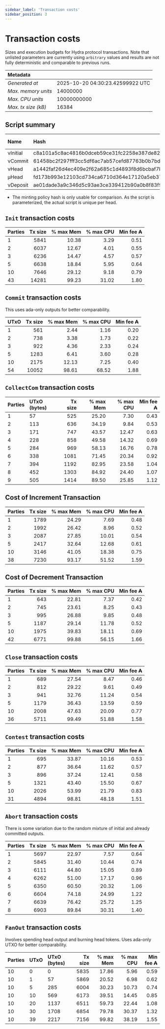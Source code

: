 ```yaml
--- 
sidebar_label: 'Transaction costs' 
sidebar_position: 3 
--- 
```


# Transaction costs 

Sizes and execution budgets for Hydra protocol transactions. Note that unlisted parameters are currently using `arbitrary` values and results are not fully deterministic and comparable to previous runs.

| Metadata | |
| :--- | :--- |
| _Generated at_ | 2025-10-20 04:30:23.42599922 UTC |
| _Max. memory units_ | 14000000 |
| _Max. CPU units_ | 10000000000 |
| _Max. tx size (kB)_ | 16384 |

## Script summary

| Name   | Hash | Size (Bytes) 
| :----- | :--- | -----------: 
| νInitial | c8a101a5c8ac4816b0dceb59ce31fc2258e387de828f02961d2f2045 | 2652 | 
| νCommit | 61458bc2f297fff3cc5df6ac7ab57cefd87763b0b7bd722146a1035c | 685 | 
| νHead | a1442faf26d4ec409e2f62a685c1d4893f8d6bcbaf7bcb59d6fa1340 | 14599 | 
| μHead | fd173b993e12103cd734ca6710d364e17120a5eb37a224c64ab2b188* | 5284 | 
| νDeposit | ae01dade3a9c346d5c93ae3ce339412b90a0b8f83f94ec6baa24e30c | 1102 | 

* The minting policy hash is only usable for comparison. As the script is parameterized, the actual script is unique per head.

## `Init` transaction costs

| Parties | Tx size | % max Mem | % max CPU | Min fee ₳ |
| :------ | ------: | --------: | --------: | --------: |
| 1| 5841 | 10.38 | 3.29 | 0.51 |
| 2| 6037 | 12.67 | 4.01 | 0.55 |
| 3| 6236 | 14.47 | 4.57 | 0.57 |
| 5| 6638 | 18.84 | 5.95 | 0.64 |
| 10| 7646 | 29.12 | 9.18 | 0.79 |
| 43| 14281 | 99.23 | 31.02 | 1.80 |


## `Commit` transaction costs
 This uses ada-only outputs for better comparability.

| UTxO | Tx size | % max Mem | % max CPU | Min fee ₳ |
| :--- | ------: | --------: | --------: | --------: |
| 1| 561 | 2.44 | 1.16 | 0.20 |
| 2| 738 | 3.38 | 1.73 | 0.22 |
| 3| 922 | 4.36 | 2.33 | 0.24 |
| 5| 1283 | 6.41 | 3.60 | 0.28 |
| 10| 2175 | 12.13 | 7.25 | 0.40 |
| 54| 10052 | 98.61 | 68.52 | 1.88 |


## `CollectCom` transaction costs

| Parties | UTxO (bytes) |Tx size | % max Mem | % max CPU | Min fee ₳ |
| :------ | :----------- |------: | --------: | --------: | --------: |
| 1 | 57 | 525 | 25.20 | 7.30 | 0.43 |
| 2 | 113 | 636 | 34.19 | 9.84 | 0.53 |
| 3 | 171 | 747 | 43.57 | 12.47 | 0.63 |
| 4 | 228 | 858 | 49.58 | 14.32 | 0.69 |
| 5 | 284 | 969 | 58.13 | 16.76 | 0.78 |
| 6 | 338 | 1081 | 71.45 | 20.34 | 0.92 |
| 7 | 394 | 1192 | 82.95 | 23.58 | 1.04 |
| 8 | 452 | 1303 | 84.92 | 24.40 | 1.07 |
| 9 | 505 | 1414 | 89.50 | 25.85 | 1.12 |


## Cost of Increment Transaction

| Parties | Tx size | % max Mem | % max CPU | Min fee ₳ |
| :------ | ------: | --------: | --------: | --------: |
| 1| 1789 | 24.29 | 7.69 | 0.48 |
| 2| 1992 | 26.42 | 8.96 | 0.52 |
| 3| 2087 | 27.85 | 10.01 | 0.54 |
| 5| 2417 | 32.64 | 12.68 | 0.61 |
| 10| 3146 | 41.05 | 18.38 | 0.75 |
| 38| 7230 | 93.17 | 51.52 | 1.59 |


## Cost of Decrement Transaction

| Parties | Tx size | % max Mem | % max CPU | Min fee ₳ |
| :------ | ------: | --------: | --------: | --------: |
| 1| 643 | 22.81 | 7.37 | 0.42 |
| 2| 745 | 23.61 | 8.25 | 0.43 |
| 3| 995 | 26.88 | 9.85 | 0.48 |
| 5| 1187 | 29.14 | 11.78 | 0.52 |
| 10| 1975 | 39.83 | 18.11 | 0.69 |
| 42| 6771 | 99.88 | 56.15 | 1.66 |


## `Close` transaction costs

| Parties | Tx size | % max Mem | % max CPU | Min fee ₳ |
| :------ | ------: | --------: | --------: | --------: |
| 1| 689 | 27.54 | 8.47 | 0.46 |
| 2| 812 | 29.22 | 9.61 | 0.49 |
| 3| 941 | 32.76 | 11.24 | 0.54 |
| 5| 1179 | 36.43 | 13.59 | 0.59 |
| 10| 2008 | 47.63 | 20.09 | 0.77 |
| 36| 5711 | 99.49 | 51.88 | 1.58 |


## `Contest` transaction costs

| Parties | Tx size | % max Mem | % max CPU | Min fee ₳ |
| :------ | ------: | --------: | --------: | --------: |
| 1| 695 | 33.87 | 10.16 | 0.53 |
| 2| 877 | 36.64 | 11.62 | 0.57 |
| 3| 896 | 37.24 | 12.41 | 0.58 |
| 5| 1321 | 43.40 | 15.50 | 0.67 |
| 10| 2026 | 53.99 | 21.79 | 0.83 |
| 31| 4894 | 98.81 | 48.18 | 1.51 |


## `Abort` transaction costs
There is some variation due to the random mixture of initial and already committed outputs.

| Parties | Tx size | % max Mem | % max CPU | Min fee ₳ |
| :------ | ------: | --------: | --------: | --------: |
| 1| 5697 | 22.97 | 7.57 | 0.64 |
| 2| 5845 | 31.40 | 10.44 | 0.74 |
| 3| 6111 | 44.80 | 15.05 | 0.89 |
| 4| 6262 | 51.00 | 17.17 | 0.96 |
| 5| 6350 | 60.50 | 20.32 | 1.06 |
| 6| 6604 | 74.18 | 24.99 | 1.22 |
| 7| 6639 | 76.42 | 25.72 | 1.25 |
| 8| 6903 | 89.84 | 30.31 | 1.40 |


## `FanOut` transaction costs
Involves spending head output and burning head tokens. Uses ada-only UTXO for better comparability.

| Parties | UTxO  | UTxO (bytes) | Tx size | % max Mem | % max CPU | Min fee ₳ |
| :------ | :---- | :----------- | ------: | --------: | --------: | --------: |
| 10 | 0 | 0 | 5835 | 17.86 | 5.96 | 0.59 |
| 10 | 1 | 57 | 5869 | 20.52 | 6.98 | 0.62 |
| 10 | 5 | 285 | 6004 | 30.23 | 10.73 | 0.74 |
| 10 | 10 | 569 | 6173 | 39.51 | 14.45 | 0.85 |
| 10 | 20 | 1137 | 6511 | 59.73 | 22.44 | 1.08 |
| 10 | 30 | 1708 | 6854 | 79.78 | 30.37 | 1.32 |
| 10 | 39 | 2217 | 7156 | 99.82 | 38.19 | 1.55 |

